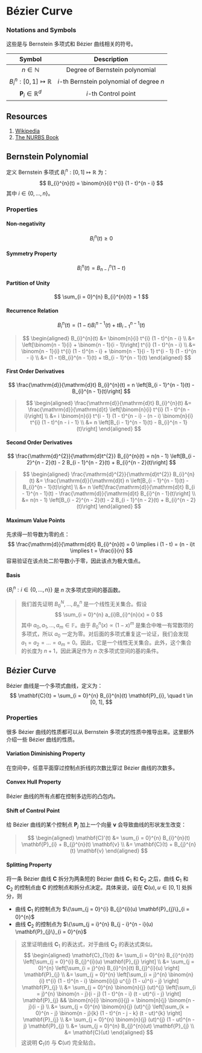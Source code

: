 # Bézier Curve

### Notations and Symbols

这些是与 Bernstein 多项式和 Bézier 曲线相关的符号。

| Symbol | Description |
| :----: | :---------: |
| $n \in \mathbb{N}$ | Degree of Bernstein polynomial |
| $B_{i}^{n}: [0, 1] \mapsto \mathbb{R}$ | $i$-th Bernstein polynomial of degree $n$ |
| $\mathbf{P}_{i} \in \mathbb{R}^{d}$ | $i$-th Control point |

## Resources

1. [Wikipedia](https://en.wikipedia.org/wiki/Bernstein_polynomial)
2. [The NURBS Book](https://link.springer.com/book/10.1007/978-3-642-59223-2)

## Bernstein Polynomial

定义 Bernstein 多项式 $B_{i}^{n}: [0, 1] \mapsto \mathbb{R}$ 为：
$$
B_{i}^{n}(t) = \binom{n}{i} t^{i} (1 - t)^{n - i}
$$
其中 $i \in \{0, \dots, n\}$。

### Properties

#### Non-negativity

$$
B_{i}^{n}(t) \geq 0
$$

#### Symmetry Property

$$
B_{i}^{n}(t) = B_{n - i}^{n}(1 - t)
$$

#### Partition of Unity

$$
\sum_{i = 0}^{n} B_{i}^{n}(t) = 1
$$

#### Recurrence Relation

$$
B_{i}^{n}(t) = (1 - t)B_{i}^{n - 1}(t) + tB_{i - 1}^{n - 1}(t)
$$

> $$
> \begin{aligned}
> B_{i}^{n}(t) &= \binom{n}{i} t^{i} (1 - t)^{n - i} \\
> &= \left[\binom{n - 1}{i} + \binom{n - 1}{i - 1}\right] t^{i} (1 - t)^{n - i} \\
> &= \binom{n - 1}{i} t^{i} (1 - t)^{n - i} + \binom{n - 1}{i - 1} t^{i - 1} (1 - t)^{n - i} \\
> &= (1 - t)B_{i}^{n - 1}(t) + tB_{i - 1}^{n - 1}(t)
> \end{aligned}
> $$

#### First Order Derivatives

$$
\frac{\mathrm{d}}{\mathrm{d}t} B_{i}^{n}(t) = n \left[B_{i - 1}^{n - 1}(t) - B_{i}^{n - 1}(t)\right]
$$

> $$
> \begin{aligned}
> \frac{\mathrm{d}}{\mathrm{d}t} B_{i}^{n}(t) &= \frac{\mathrm{d}}{\mathrm{d}t} \left[\binom{n}{i} t^{i} (1 - t)^{n - i}\right] \\
> &= i \binom{n}{i} t^{i - 1} (1 - t)^{n - i} - (n - i) \binom{n}{i} t^{i} (1 - t)^{n - i - 1} \\
> &= n \left[B_{i - 1}^{n - 1}(t) - B_{i}^{n - 1}(t)\right]
> \end{aligned}
> $$

#### Second Order Derivatives

$$
\frac{\mathrm{d}^{2}}{\mathrm{d}t^{2}} B_{i}^{n}(t) = n(n - 1) \left[B_{i - 2}^{n - 2}(t) - 2 B_{i - 1}^{n - 2}(t) + B_{i}^{n - 2}(t)\right]
$$

> $$
> \begin{aligned}
> \frac{\mathrm{d}^{2}}{\mathrm{d}t^{2}} B_{i}^{n}(t) &= \frac{\mathrm{d}}{\mathrm{d}t} n \left[B_{i - 1}^{n - 1}(t) - B_{i}^{n - 1}(t)\right] \\
> &= n \left[\frac{\mathrm{d}}{\mathrm{d}t} B_{i - 1}^{n - 1}(t) - \frac{\mathrm{d}}{\mathrm{d}t} B_{i}^{n - 1}(t)\right] \\
> &= n(n - 1) \left[B_{i - 2}^{n - 2}(t) - 2 B_{i - 1}^{n - 2}(t) + B_{i}^{n - 2}(t)\right]
> \end{aligned}
> $$

#### Maximum Value Points

先求得一阶导数为零的点：
$$
\frac{\mathrm{d}}{\mathrm{d}t} B_{i}^{n}(t) = 0 \implies i (1 - t) = (n - i)t \implies t = \frac{i}{n}
$$
容易验证在该点处二阶导数小于零，因此该点为极大值点。

#### Basis

$\{B_{i}^{n}: i \in \{0, \dots, n\}\}$ 是 $n$ 次多项式空间的基函数。

> 我们首先证明 $B_{0}^{N}, \dots, B_{n}^{n}$ 是一个线性无关集合。假设
> $$
> \sum_{i = 0}^{n} a_{i}B_{i}^{n}(x) = 0
> $$
> 其中 $a_{0}, a_{1}, \dots, a_{m} \in \mathbb{F}$。由于 $B_{0}^{n}(x) \propto (1 - x)^{m}$ 是集合中唯一有常数项的多项式，所以 $a_{0}$ 一定为零。对后面的多项式重复这一论证，我们会发现 $a_{1} = a_{2} = \dots = a_{m} = 0$。因此，它是一个线性无关集合。此外，这个集合的长度为 $n + 1$，因此满足作为 $n$ 次多项式空间的基的条件。

## Bézier Curve

Bézier 曲线是一个多项式曲线，定义为：
$$
\mathbf{C}(t) = \sum_{i = 0}^{n} B_{i}^{n}(t) \mathbf{P}_{i}, \quad t \in [0, 1],
$$

### Properties

很多 Bézier 曲线的性质都可以从 Bernstein 多项式的性质中推导出来。这里额外介绍一些 Bézier 曲线的性质。

#### Variation Diminishing Property

在空间中，任意平面穿过控制点折线的次数比穿过 Bézier 曲线的次数多。

#### Convex Hull Property

Bézier 曲线的所有点都在控制多边形的凸包内。

#### Shift of Control Point

给 Bézier 曲线的某个控制点 $\mathbf{P}_{j}$ 加上一个向量 $\mathbf{v}$ 会导致曲线的形状发生改变：

> $$
> \begin{aligned}
> \mathbf{C}'(t) &= \sum_{i = 0}^{n} B_{i}^{n}(t) \mathbf{P}_{i} + B_{j}^{n}(t) \mathbf{v} \\
> &= \mathbf{C}(t) + B_{j}^{n}(t) \mathbf{v}
> \end{aligned}
> $$

#### Splitting Property

将一条 Bézier 曲线 $\mathbf{C}$ 拆分为两条短的 Bézier 曲线 $\mathbf{C}_{1}$ 和 $\mathbf{C}_{2}$ 之后，曲线 $\mathbf{C}_{1}$ 和 $\mathbf{C}_{2}$ 的控制点由 $\mathbf{C}$ 的控制点和拆分点决定。具体来说，设在 $\mathbf{C}(u), u \in [0, 1]$ 处拆分，则
- 曲线 $\mathbf{C}_{1}$ 的控制点为 $\{\sum_{j = 0}^{i} B_{j}^{i}(u) \mathbf{P}_{j}\}_{i = 0}^{n}$
- 曲线 $\mathbf{C}_{2}$ 的控制点为 $\{\sum_{j = i}^{n} B_{j - i}^{n - i}(u) \mathbf{P}_{j}\}_{i = 0}^{n}$

> 这里证明曲线 $\mathbf{C}_{1}$ 的表达式，对于曲线 $\mathbf{C}_{2}$ 的表达式类似。
> $$
> \begin{aligned}
> \mathbf{C}_{1}(t) &= \sum_{i = 0}^{n} B_{i}^{n}(t) \left[\sum_{j = 0}^{i} B_{j}^{i}(u) \mathbf{P}_{j} \right] \\
> &= \sum_{j = 0}^{n} \left[\sum_{i = j}^{n} B_{i}^{n}(t) B_{j}^{i}(u) \right] \mathbf{P}_{j} \\
> &= \sum_{j = 0}^{n} \left[\sum_{i = j}^{n} \binom{n}{i} t^{i} (1 - t)^{n - i} \binom{i}{j} u^{j} (1 - u)^{i - j} \right] \mathbf{P}_{j} \\
> &= \sum_{j = 0}^{n} \binom{n}{j} (ut)^{j} \left[\sum_{i = j}^{n} \binom{n - j}{i - j} (1 - t)^{n - i} (t - ut)^{i - j} \right] \mathbf{P}_{j} && \binom{n}{i} \binom{i}{j} = \binom{n}{j} \binom{n - j}{i - j} \\
> &= \sum_{j = 0}^{n} \binom{n}{j} (ut)^{j} \left[\sum_{k = 0}^{n - j} \binom{n - j}{k} (1 - t)^{n - j - k} (t - ut)^{k} \right] \mathbf{P}_{j} \\
> &= \sum_{j = 0}^{n} \binom{n}{j} (ut)^{j} (1 - ut)^{n - j} \mathbf{P}_{j} \\
> &= \sum_{j = 0}^{n} B_{j}^{n}(ut) \mathbf{P}_{j} \\
> &= \mathbf{C}(ut)
> \end{aligned}
> $$
> 这说明 $\mathbf{C}_{1}(t)$ 与 $\mathbf{C}(ut)$ 完全贴合。
